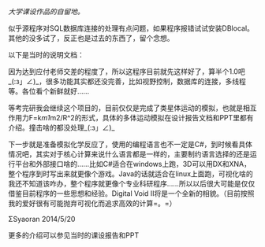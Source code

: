 *大学课设作品的自留地。*

似乎源程序对SQL数据库连接的处理有点问题，如果程序报错试试安装DBlocal。其他的没多试了，反正也是过去的东西了，留个念想。

以下是当时的说明文档：

因为达到应付老师交差的程度了，所以这程序目前就先这样好了，算半个1.0吧_(:з」∠)_，很多功能其实都还没完善，比如视野控制，数据库的连接，多线程等。各位看个新鲜就好……

等考完研我会继续这个项目的，目前仅仅是完成了类星体运动的模拟，也就是相互作用力F=k*m1*m2/R^2的形式，具体的多体运动模拟在设计报告文档和PPT里都有介绍。撞击啥的都没处理_(:з」∠)_

下一步就是准备模拟化学反应了，使用的编程语言也不一定是C#，到时候看具体情况吧，其实对于核心计算来说什么语言都是一样的，主要制约语言选择的还是运行平台和外部接口啥的……比如C#适合在windows上跑，3D可以用DX和XNA，整个程序到时写出来就更像个游戏。Java的话就适合在linux上面跑，可视化啥的我还不知道该咋办，整个程序就更像个专业科研程序……所以以后很大可能是仅仅借鉴目前程序的一些思想和经验。Digital Void II将是一个全新的相貌。（目前按照我的爱好很有可能抛弃可视化而追求高效的计算=。=）

ΣSyaoran
2014/5/20


更多的介绍可以参见当时的课设报告和PPT
